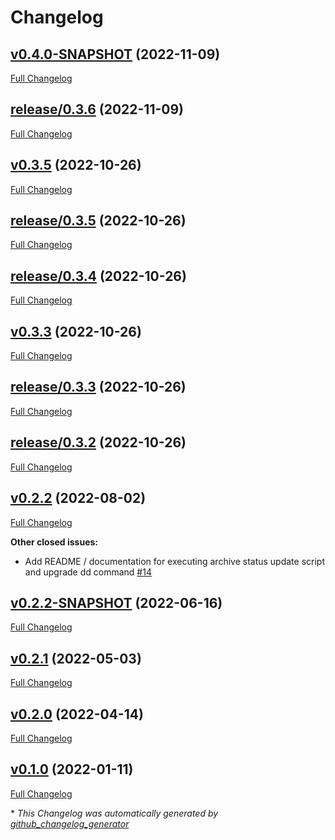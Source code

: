# Changelog

## [v0.4.0-SNAPSHOT](https://github.com/NASA-PDS/registry-loader/tree/v0.4.0-SNAPSHOT) (2022-11-09)

[Full Changelog](https://github.com/NASA-PDS/registry-loader/compare/release/0.3.6...v0.4.0-SNAPSHOT)

## [release/0.3.6](https://github.com/NASA-PDS/registry-loader/tree/release/0.3.6) (2022-11-09)

[Full Changelog](https://github.com/NASA-PDS/registry-loader/compare/v0.3.5...release/0.3.6)

## [v0.3.5](https://github.com/NASA-PDS/registry-loader/tree/v0.3.5) (2022-10-26)

[Full Changelog](https://github.com/NASA-PDS/registry-loader/compare/release/0.3.5...v0.3.5)

## [release/0.3.5](https://github.com/NASA-PDS/registry-loader/tree/release/0.3.5) (2022-10-26)

[Full Changelog](https://github.com/NASA-PDS/registry-loader/compare/release/0.3.4...release/0.3.5)

## [release/0.3.4](https://github.com/NASA-PDS/registry-loader/tree/release/0.3.4) (2022-10-26)

[Full Changelog](https://github.com/NASA-PDS/registry-loader/compare/v0.3.3...release/0.3.4)

## [v0.3.3](https://github.com/NASA-PDS/registry-loader/tree/v0.3.3) (2022-10-26)

[Full Changelog](https://github.com/NASA-PDS/registry-loader/compare/release/0.3.3...v0.3.3)

## [release/0.3.3](https://github.com/NASA-PDS/registry-loader/tree/release/0.3.3) (2022-10-26)

[Full Changelog](https://github.com/NASA-PDS/registry-loader/compare/release/0.3.2...release/0.3.3)

## [release/0.3.2](https://github.com/NASA-PDS/registry-loader/tree/release/0.3.2) (2022-10-26)

[Full Changelog](https://github.com/NASA-PDS/registry-loader/compare/v0.2.2...release/0.3.2)

## [v0.2.2](https://github.com/NASA-PDS/registry-loader/tree/v0.2.2) (2022-08-02)

[Full Changelog](https://github.com/NASA-PDS/registry-loader/compare/v0.2.2-SNAPSHOT...v0.2.2)

**Other closed issues:**

- Add README / documentation for executing archive status update script and upgrade dd command [\#14](https://github.com/NASA-PDS/registry-loader/issues/14)

## [v0.2.2-SNAPSHOT](https://github.com/NASA-PDS/registry-loader/tree/v0.2.2-SNAPSHOT) (2022-06-16)

[Full Changelog](https://github.com/NASA-PDS/registry-loader/compare/v0.2.1...v0.2.2-SNAPSHOT)

## [v0.2.1](https://github.com/NASA-PDS/registry-loader/tree/v0.2.1) (2022-05-03)

[Full Changelog](https://github.com/NASA-PDS/registry-loader/compare/v0.2.0...v0.2.1)

## [v0.2.0](https://github.com/NASA-PDS/registry-loader/tree/v0.2.0) (2022-04-14)

[Full Changelog](https://github.com/NASA-PDS/registry-loader/compare/v0.1.0...v0.2.0)

## [v0.1.0](https://github.com/NASA-PDS/registry-loader/tree/v0.1.0) (2022-01-11)

[Full Changelog](https://github.com/NASA-PDS/registry-loader/compare/94da5387d0ac1d151b09f809652131d407c950de...v0.1.0)



\* *This Changelog was automatically generated by [github_changelog_generator](https://github.com/github-changelog-generator/github-changelog-generator)*

